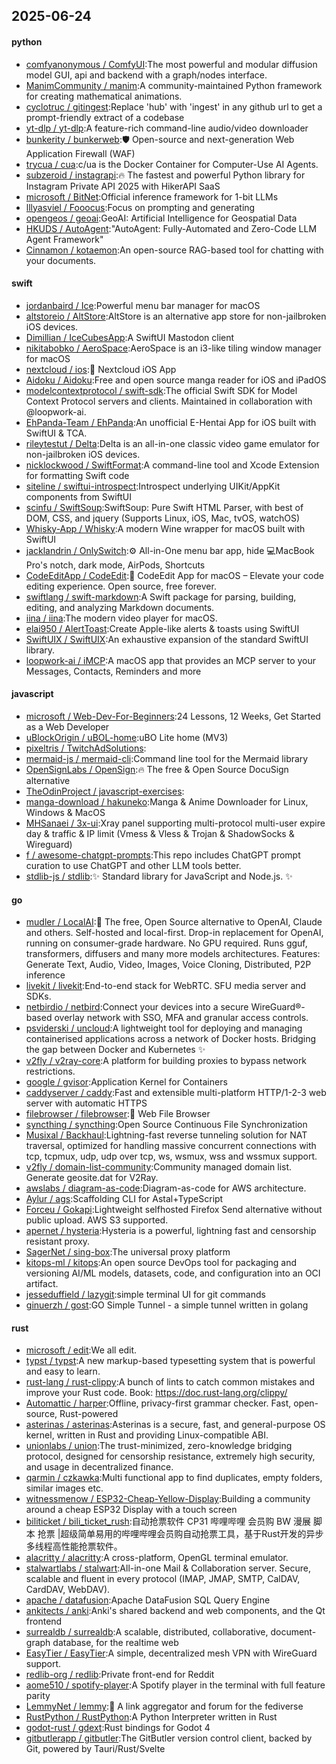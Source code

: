 ## 2025-06-24

#### python
* [comfyanonymous / ComfyUI](https://github.com/comfyanonymous/ComfyUI):The most powerful and modular diffusion model GUI, api and backend with a graph/nodes interface.
* [ManimCommunity / manim](https://github.com/ManimCommunity/manim):A community-maintained Python framework for creating mathematical animations.
* [cyclotruc / gitingest](https://github.com/cyclotruc/gitingest):Replace 'hub' with 'ingest' in any github url to get a prompt-friendly extract of a codebase
* [yt-dlp / yt-dlp](https://github.com/yt-dlp/yt-dlp):A feature-rich command-line audio/video downloader
* [bunkerity / bunkerweb](https://github.com/bunkerity/bunkerweb):🛡️ Open-source and next-generation Web Application Firewall (WAF)
* [trycua / cua](https://github.com/trycua/cua):c/ua is the Docker Container for Computer-Use AI Agents.
* [subzeroid / instagrapi](https://github.com/subzeroid/instagrapi):🔥 The fastest and powerful Python library for Instagram Private API 2025 with HikerAPI SaaS
* [microsoft / BitNet](https://github.com/microsoft/BitNet):Official inference framework for 1-bit LLMs
* [lllyasviel / Fooocus](https://github.com/lllyasviel/Fooocus):Focus on prompting and generating
* [opengeos / geoai](https://github.com/opengeos/geoai):GeoAI: Artificial Intelligence for Geospatial Data
* [HKUDS / AutoAgent](https://github.com/HKUDS/AutoAgent):"AutoAgent: Fully-Automated and Zero-Code LLM Agent Framework"
* [Cinnamon / kotaemon](https://github.com/Cinnamon/kotaemon):An open-source RAG-based tool for chatting with your documents.

#### swift
* [jordanbaird / Ice](https://github.com/jordanbaird/Ice):Powerful menu bar manager for macOS
* [altstoreio / AltStore](https://github.com/altstoreio/AltStore):AltStore is an alternative app store for non-jailbroken iOS devices.
* [Dimillian / IceCubesApp](https://github.com/Dimillian/IceCubesApp):A SwiftUI Mastodon client
* [nikitabobko / AeroSpace](https://github.com/nikitabobko/AeroSpace):AeroSpace is an i3-like tiling window manager for macOS
* [nextcloud / ios](https://github.com/nextcloud/ios):📱 Nextcloud iOS App
* [Aidoku / Aidoku](https://github.com/Aidoku/Aidoku):Free and open source manga reader for iOS and iPadOS
* [modelcontextprotocol / swift-sdk](https://github.com/modelcontextprotocol/swift-sdk):The official Swift SDK for Model Context Protocol servers and clients. Maintained in collaboration with @loopwork-ai.
* [EhPanda-Team / EhPanda](https://github.com/EhPanda-Team/EhPanda):An unofficial E-Hentai App for iOS built with SwiftUI & TCA.
* [rileytestut / Delta](https://github.com/rileytestut/Delta):Delta is an all-in-one classic video game emulator for non-jailbroken iOS devices.
* [nicklockwood / SwiftFormat](https://github.com/nicklockwood/SwiftFormat):A command-line tool and Xcode Extension for formatting Swift code
* [siteline / swiftui-introspect](https://github.com/siteline/swiftui-introspect):Introspect underlying UIKit/AppKit components from SwiftUI
* [scinfu / SwiftSoup](https://github.com/scinfu/SwiftSoup):SwiftSoup: Pure Swift HTML Parser, with best of DOM, CSS, and jquery (Supports Linux, iOS, Mac, tvOS, watchOS)
* [Whisky-App / Whisky](https://github.com/Whisky-App/Whisky):A modern Wine wrapper for macOS built with SwiftUI
* [jacklandrin / OnlySwitch](https://github.com/jacklandrin/OnlySwitch):⚙️ All-in-One menu bar app, hide 💻MacBook Pro's notch, dark mode, AirPods, Shortcuts
* [CodeEditApp / CodeEdit](https://github.com/CodeEditApp/CodeEdit):📝 CodeEdit App for macOS – Elevate your code editing experience. Open source, free forever.
* [swiftlang / swift-markdown](https://github.com/swiftlang/swift-markdown):A Swift package for parsing, building, editing, and analyzing Markdown documents.
* [iina / iina](https://github.com/iina/iina):The modern video player for macOS.
* [elai950 / AlertToast](https://github.com/elai950/AlertToast):Create Apple-like alerts & toasts using SwiftUI
* [SwiftUIX / SwiftUIX](https://github.com/SwiftUIX/SwiftUIX):An exhaustive expansion of the standard SwiftUI library.
* [loopwork-ai / iMCP](https://github.com/loopwork-ai/iMCP):A macOS app that provides an MCP server to your Messages, Contacts, Reminders and more

#### javascript
* [microsoft / Web-Dev-For-Beginners](https://github.com/microsoft/Web-Dev-For-Beginners):24 Lessons, 12 Weeks, Get Started as a Web Developer
* [uBlockOrigin / uBOL-home](https://github.com/uBlockOrigin/uBOL-home):uBO Lite home (MV3)
* [pixeltris / TwitchAdSolutions](https://github.com/pixeltris/TwitchAdSolutions):
* [mermaid-js / mermaid-cli](https://github.com/mermaid-js/mermaid-cli):Command line tool for the Mermaid library
* [OpenSignLabs / OpenSign](https://github.com/OpenSignLabs/OpenSign):🔥 The free & Open Source DocuSign alternative
* [TheOdinProject / javascript-exercises](https://github.com/TheOdinProject/javascript-exercises):
* [manga-download / hakuneko](https://github.com/manga-download/hakuneko):Manga & Anime Downloader for Linux, Windows & MacOS
* [MHSanaei / 3x-ui](https://github.com/MHSanaei/3x-ui):Xray panel supporting multi-protocol multi-user expire day & traffic & IP limit (Vmess & Vless & Trojan & ShadowSocks & Wireguard)
* [f / awesome-chatgpt-prompts](https://github.com/f/awesome-chatgpt-prompts):This repo includes ChatGPT prompt curation to use ChatGPT and other LLM tools better.
* [stdlib-js / stdlib](https://github.com/stdlib-js/stdlib):✨ Standard library for JavaScript and Node.js. ✨

#### go
* [mudler / LocalAI](https://github.com/mudler/LocalAI):🤖 The free, Open Source alternative to OpenAI, Claude and others. Self-hosted and local-first. Drop-in replacement for OpenAI, running on consumer-grade hardware. No GPU required. Runs gguf, transformers, diffusers and many more models architectures. Features: Generate Text, Audio, Video, Images, Voice Cloning, Distributed, P2P inference
* [livekit / livekit](https://github.com/livekit/livekit):End-to-end stack for WebRTC. SFU media server and SDKs.
* [netbirdio / netbird](https://github.com/netbirdio/netbird):Connect your devices into a secure WireGuard®-based overlay network with SSO, MFA and granular access controls.
* [psviderski / uncloud](https://github.com/psviderski/uncloud):A lightweight tool for deploying and managing containerised applications across a network of Docker hosts. Bridging the gap between Docker and Kubernetes ✨
* [v2fly / v2ray-core](https://github.com/v2fly/v2ray-core):A platform for building proxies to bypass network restrictions.
* [google / gvisor](https://github.com/google/gvisor):Application Kernel for Containers
* [caddyserver / caddy](https://github.com/caddyserver/caddy):Fast and extensible multi-platform HTTP/1-2-3 web server with automatic HTTPS
* [filebrowser / filebrowser](https://github.com/filebrowser/filebrowser):📂 Web File Browser
* [syncthing / syncthing](https://github.com/syncthing/syncthing):Open Source Continuous File Synchronization
* [Musixal / Backhaul](https://github.com/Musixal/Backhaul):Lightning-fast reverse tunneling solution for NAT traversal, optimized for handling massive concurrent connections with tcp, tcpmux, udp, udp over tcp, ws, wsmux, wss and wssmux support.
* [v2fly / domain-list-community](https://github.com/v2fly/domain-list-community):Community managed domain list. Generate geosite.dat for V2Ray.
* [awslabs / diagram-as-code](https://github.com/awslabs/diagram-as-code):Diagram-as-code for AWS architecture.
* [Aylur / ags](https://github.com/Aylur/ags):Scaffolding CLI for Astal+TypeScript
* [Forceu / Gokapi](https://github.com/Forceu/Gokapi):Lightweight selfhosted Firefox Send alternative without public upload. AWS S3 supported.
* [apernet / hysteria](https://github.com/apernet/hysteria):Hysteria is a powerful, lightning fast and censorship resistant proxy.
* [SagerNet / sing-box](https://github.com/SagerNet/sing-box):The universal proxy platform
* [kitops-ml / kitops](https://github.com/kitops-ml/kitops):An open source DevOps tool for packaging and versioning AI/ML models, datasets, code, and configuration into an OCI artifact.
* [jesseduffield / lazygit](https://github.com/jesseduffield/lazygit):simple terminal UI for git commands
* [ginuerzh / gost](https://github.com/ginuerzh/gost):GO Simple Tunnel - a simple tunnel written in golang

#### rust
* [microsoft / edit](https://github.com/microsoft/edit):We all edit.
* [typst / typst](https://github.com/typst/typst):A new markup-based typesetting system that is powerful and easy to learn.
* [rust-lang / rust-clippy](https://github.com/rust-lang/rust-clippy):A bunch of lints to catch common mistakes and improve your Rust code. Book: https://doc.rust-lang.org/clippy/
* [Automattic / harper](https://github.com/Automattic/harper):Offline, privacy-first grammar checker. Fast, open-source, Rust-powered
* [asterinas / asterinas](https://github.com/asterinas/asterinas):Asterinas is a secure, fast, and general-purpose OS kernel, written in Rust and providing Linux-compatible ABI.
* [unionlabs / union](https://github.com/unionlabs/union):The trust-minimized, zero-knowledge bridging protocol, designed for censorship resistance, extremely high security, and usage in decentralized finance.
* [qarmin / czkawka](https://github.com/qarmin/czkawka):Multi functional app to find duplicates, empty folders, similar images etc.
* [witnessmenow / ESP32-Cheap-Yellow-Display](https://github.com/witnessmenow/ESP32-Cheap-Yellow-Display):Building a community around a cheap ESP32 Display with a touch screen
* [biliticket / bili_ticket_rush](https://github.com/biliticket/bili_ticket_rush):自动抢票软件 CP31 哔哩哔哩 会员购 BW 漫展 脚本 抢票 |超级简单易用的哔哩哔哩会员购自动抢票工具，基于Rust开发的异步多线程高性能抢票软件。
* [alacritty / alacritty](https://github.com/alacritty/alacritty):A cross-platform, OpenGL terminal emulator.
* [stalwartlabs / stalwart](https://github.com/stalwartlabs/stalwart):All-in-one Mail & Collaboration server. Secure, scalable and fluent in every protocol (IMAP, JMAP, SMTP, CalDAV, CardDAV, WebDAV).
* [apache / datafusion](https://github.com/apache/datafusion):Apache DataFusion SQL Query Engine
* [ankitects / anki](https://github.com/ankitects/anki):Anki's shared backend and web components, and the Qt frontend
* [surrealdb / surrealdb](https://github.com/surrealdb/surrealdb):A scalable, distributed, collaborative, document-graph database, for the realtime web
* [EasyTier / EasyTier](https://github.com/EasyTier/EasyTier):A simple, decentralized mesh VPN with WireGuard support.
* [redlib-org / redlib](https://github.com/redlib-org/redlib):Private front-end for Reddit
* [aome510 / spotify-player](https://github.com/aome510/spotify-player):A Spotify player in the terminal with full feature parity
* [LemmyNet / lemmy](https://github.com/LemmyNet/lemmy):🐀 A link aggregator and forum for the fediverse
* [RustPython / RustPython](https://github.com/RustPython/RustPython):A Python Interpreter written in Rust
* [godot-rust / gdext](https://github.com/godot-rust/gdext):Rust bindings for Godot 4
* [gitbutlerapp / gitbutler](https://github.com/gitbutlerapp/gitbutler):The GitButler version control client, backed by Git, powered by Tauri/Rust/Svelte
